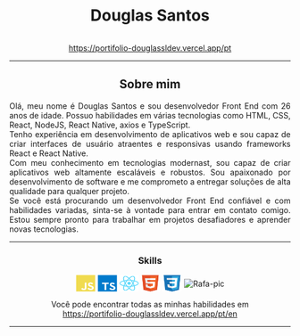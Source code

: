 

  
  

  <h1 align="center">Douglas Santos</h1>
  <p align="center" style="font-size: 0px">Front-end Developer</p>
  <p align="center">
   <a href="https://portifolio-douglassldev.vercel.app/pt">https://portifolio-douglassldev.vercel.app/pt</a>
  </p>
  <hr>
  <h2 align="center">
    Sobre mim
  </h2>
  <p align="justify">
    Olá, meu nome é Douglas Santos e sou  desenvolvedor Front End com 26 anos de idade. Possuo habilidades em várias tecnologias como HTML, CSS, React, NodeJS, React Native, axios  e TypeScript. <br> Tenho  experiência em desenvolvimento de aplicativos web e sou capaz de criar interfaces de usuário atraentes e responsivas usando frameworks React e React Native. <br> Com meu conhecimento em tecnologias modernast, sou capaz de criar aplicativos web altamente escaláveis e robustos. Sou apaixonado por desenvolvimento de software e me comprometo a entregar soluções de alta qualidade para qualquer projeto. <br> Se você está procurando um desenvolvedor Front End confiável e com habilidades variadas, sinta-se à vontade para entrar em contato comigo. Estou sempre pronto para trabalhar em projetos desafiadores e aprender novas tecnologias. 
  </p>
  <hr />
  <h3 align="center">Skills</h3>
  <p align="center">
    <img align="center" alt="Rafa-Js" height="30" width="35" src="https://raw.githubusercontent.com/devicons/devicon/master/icons/javascript/javascript-plain.svg"> 
    <img align="center" alt="Rafa-Ts" height="30" width="35" src="https://raw.githubusercontent.com/devicons/devicon/master/icons/typescript/typescript-plain.svg">
     <img align="center" alt="Rafa-React" height="30" width="35" src="https://raw.githubusercontent.com/devicons/devicon/master/icons/react/react-original.svg">
    <img align="center" alt="Rafa-HTML" height="30" width="35" src="https://raw.githubusercontent.com/devicons/devicon/master/icons/html5/html5-original.svg">
    <img align="center" alt="Rafa-CSS" height="30" width="35" src="https://raw.githubusercontent.com/devicons/devicon/master/icons/css3/css3-original.svg">
    <img align="center" alt="Rafa-pic" height="75" width="80" src="https://cdn.jsdelivr.net/gh/devicons/devicon/icons/nodejs/nodejs-original-wordmark.svg">
  </div> 
  </p>
  <p align="center">
   Você pode encontrar todas as minhas habilidades em <br/> <a href=https://portifolio-douglassldev.vercel.app/pt">https://portifolio-douglassldev.vercel.app/pt/en</a>
  </p>
<hr />



